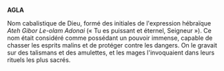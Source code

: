 **AGLA**

Nom cabalistique de Dieu, formé des initiales de l'expression hébraïque *Ateh Gibor Le-olam Adonai* (« Tu es puissant et éternel, Seigneur »). Ce nom était considéré comme possédant un pouvoir immense, capable de chasser les esprits malins et de protéger contre les dangers. On le gravait sur des talismans et des amulettes, et les mages l'invoquaient dans leurs rituels les plus sacrés.